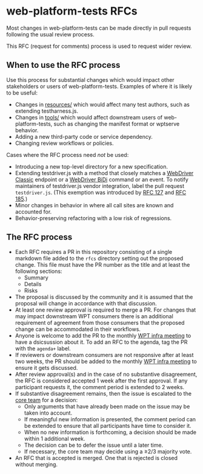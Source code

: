 # web-platform-tests RFCs

Most changes in web-platform-tests can be made directly in pull requests
following the usual review process.

This RFC (request for comments) process is used to request wider review.

## When to use the RFC process

Use this process for substantial changes which would impact other stakeholders
or users of web-platform-tests. Examples of where it is likely to be useful:

 - Changes in [resources/](https://github.com/web-platform-tests/wpt/tree/master/resources)
   which would affect many test authors, such as extending testharness.js.
 - Changes in [tools/](https://github.com/web-platform-tests/wpt/tree/master/tools)
   which would affect downstream users of web-platform-tests, such as changing
   the manifest format or wptserve behavior.
 - Adding a new third-party code or service dependency.
 - Changing review workflows or policies.

Cases where the RFC process need *not* be used:

 - Introducing a new top-level directory for a new specification.
 - Extending testdriver.js with a method that closely matches a [WebDriver Classic](https://w3c.github.io/webdriver/) endpoint or a [WebDriver BiDi](https://w3c.github.io/webdriver-bidi) command or an event. To notify maintainers of testdriver.js vendor integration, label the pull request `testdriver.js`. (This exemption was introduced by [RFC 127](https://github.com/web-platform-tests/rfcs/blob/master/rfcs/rfc_exemption_testdriver_method.md) and [RFC 185](https://github.com/web-platform-tests/rfcs/blob/master/rfcs/testdriver_bidi.md).)
 - Minor changes in behavior in where all call sites are known and accounted
   for.
 - Behavior-preserving refactoring with a low risk of regressions.

## The RFC process

 - Each RFC requires a PR in this repository consisting of a single
   markdown file added to the `rfcs` directory setting out the proposed
   change. This file must have the PR number as the title and at least
   the following sections:
    * Summary
    * Details
    * Risks
 - The proposal is discussed by the community and it is assumed that the
   proposal will change in accordance with that discussion.
 - At least one review approval is required to merge a PR. For changes that
   may impact downstream WPT consumers there is an additional requirement
   of agreement from those consumers that the proposed change can be
   accommodated in their workflows.
 - Anyone is welcome to add the PR to the monthly
   [WPT infra meeting](https://github.com/web-platform-tests/wpt-notes) to
   have a dsicsussion about it. To add an RFC to the agenda, tag the PR with the
   `agenda+` label.
 - If reviewers or downstream consumers are not responsive after at least two
   weeks, the PR should be added to the monthly
   [WPT infra meeting](https://github.com/web-platform-tests/wpt-notes) to
   ensure it gets discussed.
 - After review approval(s) and in the case of no substantive disagreement, the
   RFC is considered accepted 1 week after the first approval. If any participant
   requests it, the comment period is extended to 2 weeks.
 - If substantive disagreement remains, then the issue is escalated to the
   [core team](https://github.com/orgs/web-platform-tests/teams/wpt-core-team/)
   for a decision:
   - Only arguments that have already been made on the issue may be taken into
     account.
   - If meaningful new information is presented, the comment period can be
     extended to ensure that all participants have time to consider it.
   - When no new information is forthcoming, a decision should be made within 1
     additional week.
   - The decision can be to defer the issue until a later time.
   - If necessary, the core team may decide using a &geq;2/3 majority vote.
 - An RFC that is accepted is merged. One that is rejected is closed
   without merging.
